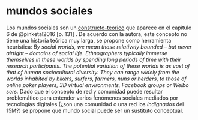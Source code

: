 # mundos sociales

Los mundos sociales son un [constructo-teorico](constructo-teorico.md) que aparece en el capítulo 6 de @pinketal2016 [p. 131] . De acuerdo con la autora, este concepto no tiene una historia teórica muy larga, se propone como herramienta heurística: *By social worlds, we mean those relatively bounded – but never airtight – domains of social life. Ethnographers typically immerse themselves in these worlds by spending long periods of time with their research participants. The potential variation of these worlds is as vast of that of human sociocultural diversity. They can range widely from the worlds inhabited by bikers, surfers, farmers, nuns or herders, to those of online poker players, 3D virtual environments, Facebook groups or Weibo sers.* Dado que el concepto de red y comunidad puede resultar problemático para entender varios fenómenos sociales mediados por tecnologías digitales (¿son una comunidad o una red los *Indignados* del 15M?) se propone que mundo social puede ser un sustituto conceptual.
